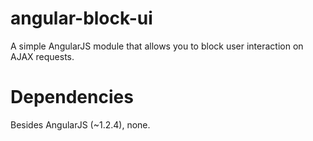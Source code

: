 angular-block-ui
============
A simple AngularJS module that allows you to block user interaction on AJAX requests. 

# Dependencies
Besides AngularJS (~1.2.4), none.  
